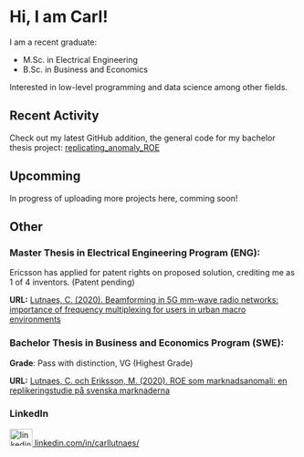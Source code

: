 # Hi, I am Carl!

I am a recent graduate:

- M.Sc. in Electrical Engineering	
- B.Sc. in Business and Economics

Interested in low-level programming and data science among other fields.

## Recent Activity

Check out my latest GitHub addition, the general code for my bachelor thesis project:
[replicating\_anomaly\_ROE](https://github.com/carllutnaes/replicating_anomaly_ROE)


## Upcomming
In progress of uploading more projects here, comming soon!


## Other

### Master Thesis in Electrical Engineering Program (ENG):
Ericsson has applied for patent rights on proposed solution, crediting me as 1 of 4 inventors. (Patent pending)

**URL:** [Lutnaes, C. (2020). Beamforming in 5G mm-wave radio networks: importance of frequency multiplexing for users in urban macro environments](http://www.diva-portal.org/smash/record.jsf?dswid=2303&pid=diva2%3A1412235&c=1&searchType=SIMPLE&language=en&query=Carl+Lutnaes&af=%5B%5D&aq=%5B%5B%5D%5D&aq2=%5B%5B%5D%5D&aqe=%5B%5D&noOfRows=50&sortOrder=author_sort_asc&sortOrder2=title_sort_asc&onlyFullText=false&sf=all)
	
	
### Bachelor Thesis in Business and Economics Program (SWE):
**Grade**: Pass with distinction, VG (Highest Grade)

**URL:** [Lutnaes, C. och Eriksson, M. (2020). ROE som marknadsanomali: en replikeringstudie på svenska marknaderna](http://www.diva-portal.org/smash/record.jsf?dswid=6185&pid=diva2%3A1395258&c=2&searchType=SIMPLE&language=en&query=carl+lutnaes&af=%5B%5D&aq=%5B%5B%5D%5D&aq2=%5B%5B%5D%5D&aqe=%5B%5D&noOfRows=50&sortOrder=author_sort_asc&sortOrder2=title_sort_asc&onlyFullText=false&sf=all)


### LinkedIn

<p style="aba">
<a href="https://www.linkedin.com/in/carllutnaes/">
<img border="0" alt="linkedin.com/in/carllutnaes/" src="https://cdn.jsdelivr.net/npm/simple-icons@3.0.1/icons/linkedin.svg" width="40" height="30">
<a href="https://www.linkedin.com/in/carllutnaes/">linkedin.com/in/carllutnaes/ </a>
</a>
</p>
